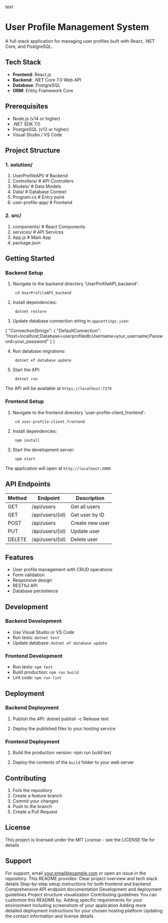 text
# User Profile Management System

A full-stack application for managing user profiles built with React, .NET Core, and PostgreSQL.

## Tech Stack

- **Frontend**: React.js
- **Backend**: .NET Core 7.0 Web API
- **Database**: PostgreSQL
- **ORM**: Entity Framework Core

## Prerequisites

- Node.js (v14 or higher)
- .NET SDK 7.0
- PostgreSQL (v13 or higher)
- Visual Studio / VS Code

## Project Structure

### 1. solution/

1. UserProfileAPI/ # Backend
2. Controllers/ # API Controllers
3. Models/ # Data Models
4. Data/ # Database Context
5. Program.cs # Entry point
6. user-profile-app/ # Frontend
### 2. src/
1. components/ # React Components
2. services/ # API Services
3. App.js # Main App
4. package.json

## Getting Started

### Backend Setup

1. Navigate to the backend directory 'UserProfileAPI_backend':
    
        cd UserProfileAPI_backend

2. Install dependencies:
        
        dotnet restore

3. Update database connection string in `appsettings.json`:

{
"ConnectionStrings": {
"DefaultConnection": "Host=localhost;Database=userprofiledb;Username=your_username;Password=your_password"
}
}

4. Run database migrations:

        dotnet ef database update

5. Start the API:
        
        dotnet run

The API will be available at `https://localhost:7279`

### Frontend Setup

1. Navigate to the frontend directory 'user-profile-client_frontend':

        cd user-profile-client_frontend

2. Install dependencies:

        npm install

3. Start the development server:

        npm start

The application will open at `http://localhost:3000`

## API Endpoints

| Method | Endpoint | Description |
|--------|----------|-------------|
| GET    | /api/users | Get all users |
| GET    | /api/users/{id} | Get user by ID |
| POST   | /api/users | Create new user |
| PUT    | /api/users/{id} | Update user |
| DELETE | /api/users/{id} | Delete user |

## Features

- User profile management with CRUD operations
- Form validation
- Responsive design
- RESTful API
- Database persistence

## Development

### Backend Development

- Use Visual Studio or VS Code
- Run tests: `dotnet test`
- Update database: `dotnet ef database update`

### Frontend Development

- Run tests: `npm test`
- Build production: `npm run build`
- Lint code: `npm run lint`

## Deployment

### Backend Deployment

1. Publish the API:
dotnet publish -c Release
text

2. Deploy the published files to your hosting service

### Frontend Deployment

1. Build the production version:
npm run build
text

2. Deploy the contents of the `build` folder to your web server

## Contributing

1. Fork the repository
2. Create a feature branch
3. Commit your changes
4. Push to the branch
5. Create a Pull Request

## License

This project is licensed under the MIT License - see the LICENSE file for details

## Support

For support, email your.email@example.com or open an issue in the repository.
This README provides:
Clear project overview and tech stack details
Step-by-step setup instructions for both frontend and backend
Comprehensive API endpoint documentation
Development and deployment guidelines
Project structure visualization
Contributing guidelines
You can customize this README by:
Adding specific requirements for your environment
Including screenshots of your application
Adding more detailed deployment instructions for your chosen hosting platform
Updating the contact information and license details